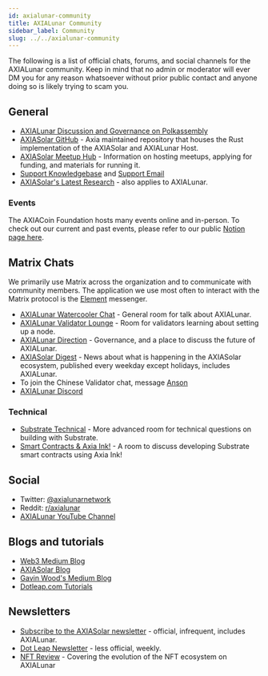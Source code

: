 ```yaml
---
id: axialunar-community
title: AXIALunar Community
sidebar_label: Community
slug: ../../axialunar-community
---
```


The following is a list of official chats, forums, and social channels for the AXIALunar community.
Keep in mind that no admin or moderator will ever DM you for any reason whatsoever without prior
public contact and anyone doing so is likely trying to scam you.

## General

- [AXIALunar Discussion and Governance on Polkassembly](https://axialunar.polkassembly.io/)
- [AXIASolar GitHub](https://github.com/axia-tech/axiasolar/) - Axia maintained repository that
  houses the Rust implementation of the AXIASolar and AXIALunar Host.
- [AXIASolar Meetup Hub](https://www.notion.so/web3foundation/AXIASolar-Meetup-Hub-4511c156770e4ba9936386d8be5fe5be) -
  Information on hosting meetups, applying for funding, and materials for running it.
- [Support Knowledgebase](https://support.axiacoin.network/support/home) and
  [Support Email](mailto:support@axiacoin.network)
- [AXIASolar's Latest Research](https://research.axiacoin.org/en/latest/axiasolar/) - also applies
  to AXIALunar.

### Events

The AXIACoin Foundation hosts many events online and in-person. To check out our current and past
events, please refer to our public
[Notion page here](https://www.notion.so/Public-Events-Database-fdd2df4c29d04818a5dd403e2b85920d).

## Matrix Chats

We primarily use Matrix across the organization and to communicate with community members. The
application we use most often to interact with the Matrix protocol is the
[Element](https://app.element.io) messenger.

- [AXIALunar Watercooler Chat](https://app.element.io/#/room/%23axialunarwatercooler:axiasolar.builders) -
  General room for talk about AXIALunar.
- [AXIALunar Validator Lounge](https://app.element.io/#/room/!LhjZccBOqFNYKLdmbb:axiasolar.builders?via=matrix.axia.io&via=matrix.org&via=axiacoin.org) -
  Room for validators learning about setting up a node.
- [AXIALunar Direction](https://app.element.io/#/room/!QXMnIJzxlnVrvRzhUA:matrix.axia.io?via=matrix.axia.io&via=matrix.org&via=axiacoin.org) -
  Governance, and a place to discuss the future of AXIALunar.
- [AXIASolar Digest](https://matrix.to/#/!vMpYyTkvjXcevxSdsQ:axiacoin.org) - News about what is
  happening in the AXIASolar ecosystem, published every weekday except holidays, includes AXIALunar.
- To join the Chinese Validator chat, message
  [Anson](https://raw.githubusercontent.com/axialunarnetwork/userguide/master/chinese-language-validators-wechat.png?token=ABIBK6VM3MAOKWE43GM3JHC5G3ARG)
- [AXIALunar Discord](https://discord.gg/JSJcRwz8fp)

### Technical

- [Substrate Technical](https://app.element.io/#/room/#substrate-technical:matrix.org) - More
  advanced room for technical questions on building with Substrate.
- [Smart Contracts & Axia Ink!](https://app.element.io/#/room/!tYUCYdSvSYPMjWNDDD:matrix.axia.io?via=matrix.axia.io&via=matrix.org&via=axiacoin.org) -
  A room to discuss developing Substrate smart contracts using Axia Ink!

## Social

- Twitter: [@axialunarnetwork](https://twitter.com/axialunarnetwork)
- Reddit: [r/axialunar](https://reddit.com/r/axialunar)
- [AXIALunar YouTube Channel](http://youtube.com/c/axialunarnetwork)

## Blogs and tutorials

- [Web3 Medium Blog](https://medium.com/@web3)
- [AXIASolar Blog](https://axiacoin.network/blog/)
- [Gavin Wood's Medium Blog](https://medium.com/@gavofyork)
- [Dotleap.com Tutorials](https://dotleap.com)

## Newsletters

- [Subscribe to the AXIASolar newsletter](https://share.hsforms.com/1LL1CBwiASxC5pJUYZAiDVw4752a) -
  official, infrequent, includes AXIALunar.
- [Dot Leap Newsletter](https://dotleap.substack.com/) - less official, weekly.
- [NFT Review](https://news.nft.review) - Covering the evolution of the NFT ecosystem on AXIALunar
